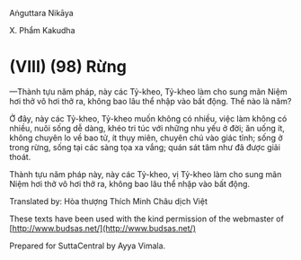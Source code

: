 Aṅguttara Nikāya

X. Phẩm Kakudha

# (VIII) (98) Rừng

—Thành tựu năm pháp, này các Tỷ-kheo, Tỷ-kheo làm cho sung mãn Niệm hơi thở vô hơi thở ra, không bao lâu thể nhập vào bất động. Thế nào là năm?

Ở đây, này các Tỷ-kheo, Tỷ-kheo muốn không có nhiều, việc làm không có nhiều, nuôi sống dễ dàng, khéo tri túc với những nhu yếu ở đời; ăn uống ít, không chuyên lo về bao tử, ít thụy miên, chuyên chú vào giác tỉnh; sống ở trong rừng, sống tại các sàng tọa xa vắng; quán sát tâm như đã được giải thoát.

Thành tựu năm pháp này, này các Tỷ-kheo, vị Tỷ-kheo làm cho sung mãn Niệm hơi thở vô hơi thở ra, không bao lâu thể nhập vào bất động.

Translated by: Hòa thượng Thích Minh Châu dịch Việt

These texts have been used with the kind permission of the webmaster of [http://www.budsas.net/](http://www.budsas.net/)

Prepared for SuttaCentral by Ayya Vimala.